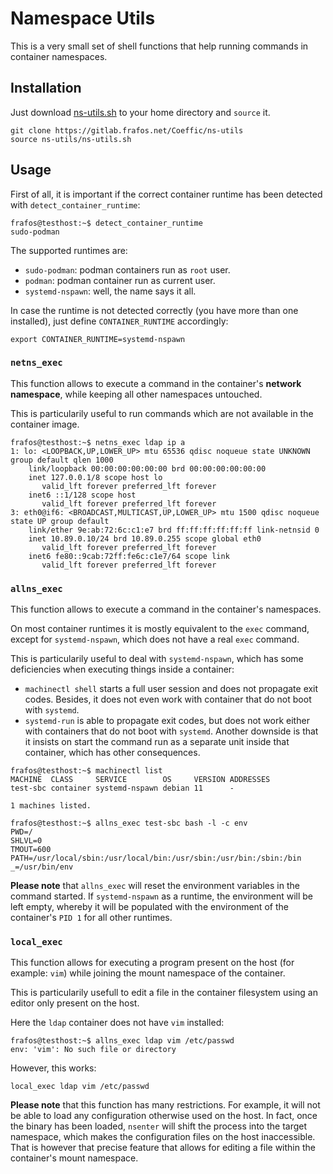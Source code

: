 # Namespace Utils

This is a very small set of shell functions that help running commands
in container namespaces.

## Installation

Just download [ns-utils.sh](ns-utils.sh) to your home directory and `source` it.

``` shell
git clone https://gitlab.frafos.net/Coeffic/ns-utils
source ns-utils/ns-utils.sh
```

## Usage

First of all, it is important if the correct container runtime has been detected
with `detect_container_runtime`:

``` shell
frafos@testhost:~$ detect_container_runtime
sudo-podman
```

The supported runtimes are:
- `sudo-podman`: podman containers run as `root` user.
- `podman`: podman container run as current user.
- `systemd-nspawn`: well, the name says it all.

In case the runtime is not detected correctly (you have more than one installed),
just define `CONTAINER_RUNTIME` accordingly:

``` shell
export CONTAINER_RUNTIME=systemd-nspawn
```

### `netns_exec`

This function allows to execute a command in the container's **network namespace**, while
keeping all other namespaces untouched.

This is particularily useful to run commands which are not available in the
container image.

``` shell
frafos@testhost:~$ netns_exec ldap ip a
1: lo: <LOOPBACK,UP,LOWER_UP> mtu 65536 qdisc noqueue state UNKNOWN group default qlen 1000
    link/loopback 00:00:00:00:00:00 brd 00:00:00:00:00:00
    inet 127.0.0.1/8 scope host lo
       valid_lft forever preferred_lft forever
    inet6 ::1/128 scope host 
       valid_lft forever preferred_lft forever
3: eth0@if6: <BROADCAST,MULTICAST,UP,LOWER_UP> mtu 1500 qdisc noqueue state UP group default 
    link/ether 9e:ab:72:6c:c1:e7 brd ff:ff:ff:ff:ff:ff link-netnsid 0
    inet 10.89.0.10/24 brd 10.89.0.255 scope global eth0
       valid_lft forever preferred_lft forever
    inet6 fe80::9cab:72ff:fe6c:c1e7/64 scope link 
       valid_lft forever preferred_lft forever
```


### `allns_exec`

This function allows to execute a command in the container's namespaces.

On most container runtimes it is mostly equivalent to the `exec` command, except
for `systemd-nspawn`, which does not have a real `exec` command.

This is particularily useful to deal with `systemd-nspawn`, which has some deficiencies when
executing things inside a container:
- `machinectl shell` starts a full user session and does not propagate exit codes. Besides, it
  does not even work with container that do not boot with `systemd`.
- `systemd-run` is able to propagate exit codes, but does not work either with containers that
  do not boot with `systemd`. Another downside is that it insists on start the command run
  as a separate unit inside that container, which has other consequences.

``` shell
frafos@testhost:~$ machinectl list
MACHINE  CLASS     SERVICE        OS     VERSION ADDRESSES
test-sbc container systemd-nspawn debian 11      -        

1 machines listed.

frafos@testhost:~$ allns_exec test-sbc bash -l -c env
PWD=/
SHLVL=0
TMOUT=600
PATH=/usr/local/sbin:/usr/local/bin:/usr/sbin:/usr/bin:/sbin:/bin
_=/usr/bin/env
```

**Please note** that `allns_exec` will reset the environment variables in the command started.
If `systemd-nspawn` as a runtime, the environment will be left empty, whereby it will be populated
with the environment of the container's `PID 1` for all other runtimes.


### `local_exec`

This function allows for executing a program present on the host (for example: `vim`)
while joining the mount namespace of the container.

This is particularily usefull to edit a file in the container filesystem using
an editor only present on the host.

Here the `ldap` container does not have `vim` installed:
``` shell
frafos@testhost:~$ allns_exec ldap vim /etc/passwd
env: 'vim': No such file or directory
```

However, this works:
``` shell
local_exec ldap vim /etc/passwd
```

**Please note** that this function has many restrictions. For example, it will not be
able to load any configuration otherwise used on the host. In fact, once the binary has
been loaded, `nsenter` will shift the process into the target namespace, which makes
the configuration files on the host inaccessible. That is however that precise feature
that allows for editing a file within the container's mount namespace.
